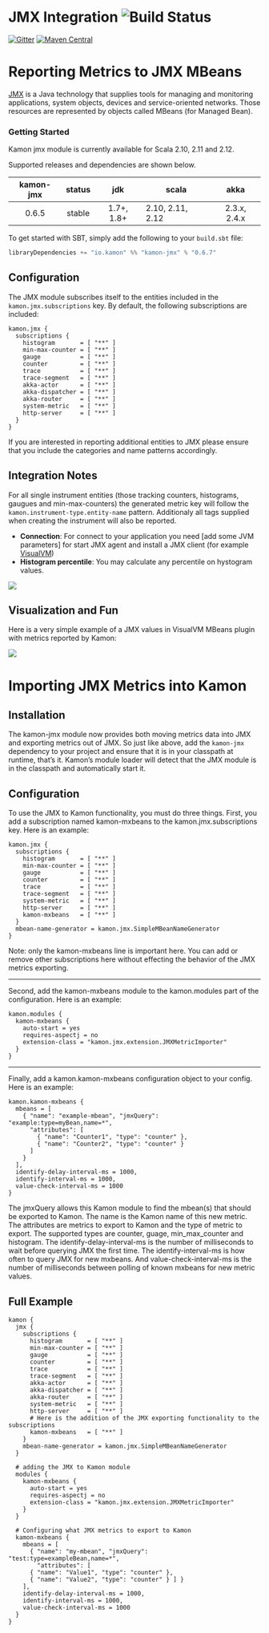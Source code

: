 JMX Integration    ![Build Status](https://travis-ci.org/kamon-io/kamon-jmx.svg?branch=master)
==========================

[![Gitter](https://badges.gitter.im/Join%20Chat.svg)](https://gitter.im/kamon-io/Kamon?utm_source=badge&utm_medium=badge&utm_campaign=pr-badge&utm_content=badge)
[![Maven Central](https://maven-badges.herokuapp.com/maven-central/io.kamon/kamon-jmx_2.11/badge.svg)](https://maven-badges.herokuapp.com/maven-central/io.kamon/kamon-jmx_2.11)

Reporting Metrics to JMX MBeans
==============================

[JMX] is a Java technology that supplies tools for managing and monitoring applications, system objects, devices and service-oriented networks. Those resources are represented by objects called MBeans (for Managed Bean).

### Getting Started

Kamon jmx module is currently available for Scala 2.10, 2.11 and 2.12.

Supported releases and dependencies are shown below.

| kamon-jmx  | status | jdk  | scala            | akka   |
|:------:|:------:|:----:|------------------|:------:|
|  0.6.5 | stable | 1.7+, 1.8+ | 2.10, 2.11, 2.12  | 2.3.x, 2.4.x |

To get started with SBT, simply add the following to your `build.sbt`
file:

```scala
libraryDependencies += "io.kamon" %% "kamon-jmx" % "0.6.7"
```

Configuration
-------------

The JMX module subscribes itself to the entities included in the `kamon.jmx.subscriptions` key. By default, the following subscriptions are included:

```typesafeconfig
kamon.jmx {
  subscriptions {
    histogram       = [ "**" ]
    min-max-counter = [ "**" ]
    gauge           = [ "**" ]
    counter         = [ "**" ]
    trace           = [ "**" ]
    trace-segment   = [ "**" ]
    akka-actor      = [ "**" ]
    akka-dispatcher = [ "**" ]
    akka-router     = [ "**" ]
    system-metric   = [ "**" ]
    http-server     = [ "**" ]
  }
}
```

If you are interested in reporting additional entities to JMX please ensure that you include the categories and name patterns accordingly.

Integration Notes
-----------------

For all single instrument entities (those tracking counters, histograms, gaugues and min-max-counters) the generated metric key will follow the `kamon.instrument-type.entity-name` pattern. Additionaly all tags supplied when creating the instrument will also be reported.

* __Connection__:  For connect to your application you need [add some JVM parameters] for start JMX agent and install a JMX client (for example [VisualVM])
* __Histogram percentile__:  You may calculate any percentile on hystogram values.

<img class="img-responsive" src="http://kamon.io/assets/img/jmx-module-percentile.png">

Visualization and Fun
---------------------

Here is a very simple example of a JMX values in VisualVM MBeans plugin with metrics reported by Kamon:

<img class="img-responsive" src="http://kamon.io/assets/img/jmx-module-overiew.png">


[JMX]: https://en.wikipedia.org/wiki/Java_Management_Extensions
[VisualVM]: http://visualvm.java.net/download.html
[add some JVM params]: https://theholyjava.wordpress.com/2012/09/21/visualvm-monitoring-remote-jvm-over-ssh-jmx-or-not/


Importing JMX Metrics into Kamon
================================

Installation
-------------

The kamon-jmx module now provides both moving metrics data into JMX and exporting metrics out of JMX.  So just like above, add the `kamon-jmx` dependency to your project and ensure that it is in your classpath at runtime, that’s it. Kamon’s module loader will detect that the JMX module is in the classpath and automatically start it.

Configuration
-------------

To use the JMX to Kamon functionality, you must do three things.  First, you add a subscription named kamon-mxbeans to the kamon.jmx.subscriptions key.  Here is an example:

```typesafeconfig
kamon.jmx {
  subscriptions {
    histogram       = [ "**" ]
    min-max-counter = [ "**" ]
    gauge           = [ "**" ]
    counter         = [ "**" ]
    trace           = [ "**" ]
    trace-segment   = [ "**" ]
    system-metric   = [ "**" ]
    http-server     = [ "**" ]
    kamon-mxbeans   = [ "**" ]
  }
  mbean-name-generator = kamon.jmx.SimpleMBeanNameGenerator
}
```

Note: only the kamon-mxbeans line is important here.  You can add or remove other subscriptions here without effecting the behavior of the JMX metrics exporting.

---------------
Second, add the kamon-mxbeans module to the kamon.modules part of the configuration.  Here is an example:

```typesafeconfig
kamon.modules {
  kamon-mxbeans {
    auto-start = yes
    requires-aspectj = no
    extension-class = "kamon.jmx.extension.JMXMetricImporter"
  }
}
```


-----------------
Finally, add a kamon.kamon-mxbeans configuration object to your config.  Here is an example:

```
kamon.kamon-mxbeans {
  mbeans = [
    { "name": "example-mbean", "jmxQuery": "example:type=myBean,name=*",
      "attributes": [
        { "name": "Counter1", "type": "counter" },
        { "name": "Counter2", "type": "counter" }
      ]
    }
  ],
  identify-delay-interval-ms = 1000,
  identify-interval-ms = 1000,
  value-check-interval-ms = 1000
}
```

The jmxQuery allows this Kamon module to find the mbean(s) that should be exported to Kamon.  The name is the Kamon name of this new metric.  The attributes are metrics to export to Kamon and the type of metric to export.  The supported types are counter, guage, min_max_counter and histogram.  The identify-delay-interval-ms is the number of milliseconds to wait before querying JMX the first time.  The identify-interval-ms is how often to query JMX for new mxbeans.  And value-check-interval-ms is the number of milliseconds between polling of known mxbeans for new metric values.


Full Example
------------

```typesafeconfig
kamon {
  jmx {
    subscriptions {
      histogram       = [ "**" ]
      min-max-counter = [ "**" ]
      gauge           = [ "**" ]
      counter         = [ "**" ]
      trace           = [ "**" ]
      trace-segment   = [ "**" ]
      akka-actor      = [ "**" ]
      akka-dispatcher = [ "**" ]
      akka-router     = [ "**" ]
      system-metric   = [ "**" ]
      http-server     = [ "**" ]
      # Here is the addition of the JMX exporting functionality to the subscriptions
      kamon-mxbeans   = [ "**" ]
    }
    mbean-name-generator = kamon.jmx.SimpleMBeanNameGenerator
  }

  # adding the JMX to Kamon module
  modules {
    kamon-mxbeans {
      auto-start = yes
      requires-aspectj = no
      extension-class = "kamon.jmx.extension.JMXMetricImporter"
    }
  }

  # Configuring what JMX metrics to export to Kamon
  kamon-mxbeans {
    mbeans = [
      { "name": "my-mbean", "jmxQuery": "test:type=exampleBean,name=*",
        "attributes": [
      { "name": "Value1", "type": "counter" },
      { "name": "Value2", "type": "counter" } ] }
    ],
    identify-delay-interval-ms = 1000,
    identify-interval-ms = 1000,
    value-check-interval-ms = 1000
  }
}
```
